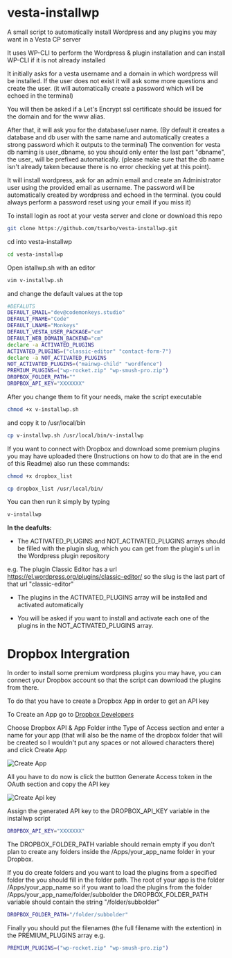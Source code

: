 # vesta-installwp

A small script to automatically install Wordpress and any plugins you may want in a Vesta CP server

It uses WP-CLI to perform the Wordpress & plugin installation and can install WP-CLI if it is not already installed

It initially asks for a vesta username and a domain in which wordpress will be installed.
If the user does not exist it will ask some more questions and create the user. (it will automatically create a password which will be echoed in the terminal)

You will then be asked if a Let's Encrypt ssl certificate should be issued for the domain and for the www alias.

After that, it will ask you for the database/user name. (By default it creates a database and db user with the same name and automatically creates a strong password which it outputs to the terminal) The convention for vesta db naming is user_dbname, so you should only enter the last part "dbname", the user_ will be prefixed automatically. (please make sure that the db name isn't already taken because there is no error checking yet at this point).

It will install wordpress, ask for an admin email and create an Administrator user using the provided email as username. The password will be automatically created by wordpress and echoed in the terminal. (you could always perform a password reset using your email if you miss it)


To install login as root at your vesta server and clone or download this repo
```bash
git clone https://github.com/tsarbo/vesta-installwp.git
```

cd into vesta-installwp
```bash
cd vesta-installwp
```
Open istallwp.sh with an editor
```bash
vim v-installwp.sh
```
and change the default values at the top
```bash
#DEFALUTS
DEFAULT_EMAIL="dev@codemonkeys.studio"
DEFAULT_FNAME="Code"
DEFAULT_LNAME="Monkeys"
DEFAULT_VESTA_USER_PACKAGE="cm"
DEFAULT_WEB_DOMAIN_BACKEND="cm"
declare -a ACTIVATED_PLUGINS
ACTIVATED_PLUGINS=("classic-editor" "contact-form-7")
declare -a NOT_ACTIVATED_PLUGINS
NOT_ACTIVATED_PLUGINS=("mainwp-child" "wordfence")
PREMIUM_PLUGINS=("wp-rocket.zip" "wp-smush-pro.zip")
DROPBOX_FOLDER_PATH=""
DROPBOX_API_KEY="XXXXXXX"
```

After you change them to fit your needs, make the script executable
```bash
chmod +x v-installwp.sh
```
 and copy it to /usr/local/bin
 ```bash
 cp v-installwp.sh /usr/local/bin/v-installwp
 ```

If you want to connect with Dropbox and download some premium plugins you may have uploaded there (Instructions on how to do that are in the end of this Readme) also run these commands:

```bash
chmod +x dropbox_list
```
 ```bash
 cp dropbox_list /usr/local/bin/
 ```


 You can then run it simply by typing
 ```bash
v-installwp
 ```

**In the deafults:**
* The ACTIVATED_PLUGINS and NOT_ACTIVATED_PLUGINS arrays should be filled with the plugin slug, which you can get from the plugin's url in the Wordpress plugin repository

e.g. The plugin Classic Editor has a url https://el.wordpress.org/plugins/classic-editor/ so the slug is the last part of that url "classic-editor"

* The plugins in the ACTIVATED_PLUGINS array will be installed and activated automatically

* You will be asked if you want to install and activate each one of the plugins in the NOT_ACTIVATED_PLUGINS array.

# Dropbox Intergration

In order to install some premium wordpress plugins you may have, you can connect your Dropbox account so that the script can download the plugins from there.

To do that you have to create a Dropbox App in order to get an API key

To Create an App go to [Dropbox Developers](https://www.dropbox.com/developers/apps/create)

Choose Dropbox API & App Folder inthe Type of Access section and enter a name for your app (that will also be the name of the dropbox folder that will be created so I wouldn't put any spaces or not allowed characters there) and click Create App

![Create App](https://assets.codemonkeys.studio/github/dropbox_1.jpg)

All you have to do now is click the buttton Generate Access token in the OAuth section and copy the API key

![Create Api key](https://assets.codemonkeys.studio/github/dropbox_2.jpg)

Assign the generated API key to the DROPBOX_API_KEY variable in the installwp script
 ```bash
 DROPBOX_API_KEY="XXXXXXX"
 ```
The DROPBOX_FOLDER_PATH variable should remain empty if you don't plan to create any folders inside the /Apps/your_app_name folder in your Dropbox.

If you do create folders and you want to load the plugins from a specified folder the you should fill in the folder path.
The root of your app is the folder /Apps/your_app_name so if you want to load the plugins from the folder /Apps/your_app_name/folder/subbolder the DROPBOX_FOLDER_PATH variable should contain the string "/folder/subbolder"

```bash
DROPBOX_FOLDER_PATH="/folder/subbolder"
```

Finally you should put the filenames (the full filename with the extention) in the PREMIUM_PLUGINS array e.g.
```bash
PREMIUM_PLUGINS=("wp-rocket.zip" "wp-smush-pro.zip")
```









